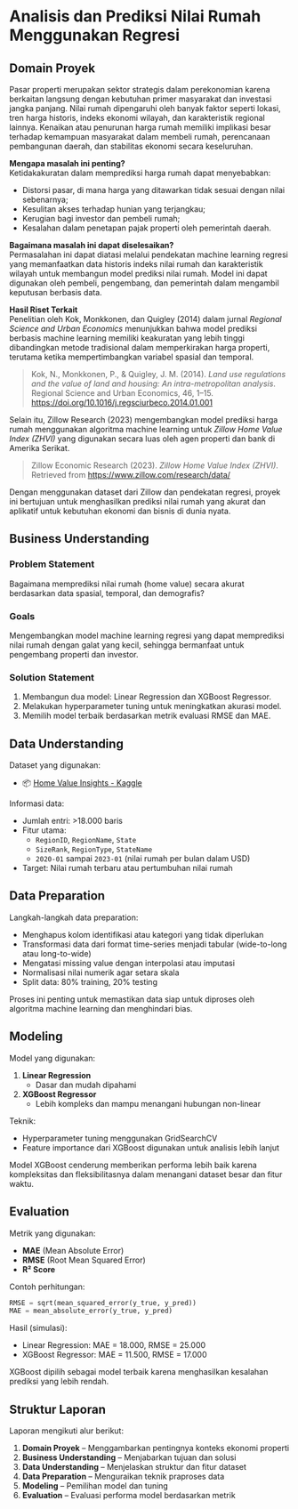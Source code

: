 
# Analisis dan Prediksi Nilai Rumah Menggunakan Regresi

## Domain Proyek

Pasar properti merupakan sektor strategis dalam perekonomian karena berkaitan langsung dengan kebutuhan primer masyarakat dan investasi jangka panjang. Nilai rumah dipengaruhi oleh banyak faktor seperti lokasi, tren harga historis, indeks ekonomi wilayah, dan karakteristik regional lainnya. Kenaikan atau penurunan harga rumah memiliki implikasi besar terhadap kemampuan masyarakat dalam membeli rumah, perencanaan pembangunan daerah, dan stabilitas ekonomi secara keseluruhan.

**Mengapa masalah ini penting?**  
Ketidakakuratan dalam memprediksi harga rumah dapat menyebabkan:
- Distorsi pasar, di mana harga yang ditawarkan tidak sesuai dengan nilai sebenarnya;
- Kesulitan akses terhadap hunian yang terjangkau;
- Kerugian bagi investor dan pembeli rumah;
- Kesalahan dalam penetapan pajak properti oleh pemerintah daerah.

**Bagaimana masalah ini dapat diselesaikan?**  
Permasalahan ini dapat diatasi melalui pendekatan machine learning regresi yang memanfaatkan data historis indeks nilai rumah dan karakteristik wilayah untuk membangun model prediksi nilai rumah. Model ini dapat digunakan oleh pembeli, pengembang, dan pemerintah dalam mengambil keputusan berbasis data.

**Hasil Riset Terkait**  
Penelitian oleh Kok, Monkkonen, dan Quigley (2014) dalam jurnal *Regional Science and Urban Economics* menunjukkan bahwa model prediksi berbasis machine learning memiliki keakuratan yang lebih tinggi dibandingkan metode tradisional dalam memperkirakan harga properti, terutama ketika mempertimbangkan variabel spasial dan temporal.  
> Kok, N., Monkkonen, P., & Quigley, J. M. (2014). *Land use regulations and the value of land and housing: An intra-metropolitan analysis*. Regional Science and Urban Economics, 46, 1–15. https://doi.org/10.1016/j.regsciurbeco.2014.01.001

Selain itu, Zillow Research (2023) mengembangkan model prediksi harga rumah menggunakan algoritma machine learning untuk *Zillow Home Value Index (ZHVI)* yang digunakan secara luas oleh agen properti dan bank di Amerika Serikat.  
> Zillow Economic Research (2023). *Zillow Home Value Index (ZHVI)*. Retrieved from https://www.zillow.com/research/data/

Dengan menggunakan dataset dari Zillow dan pendekatan regresi, proyek ini bertujuan untuk menghasilkan prediksi nilai rumah yang akurat dan aplikatif untuk kebutuhan ekonomi dan bisnis di dunia nyata.


## Business Understanding

### Problem Statement
Bagaimana memprediksi nilai rumah (home value) secara akurat berdasarkan data spasial, temporal, dan demografis?

### Goals
Mengembangkan model machine learning regresi yang dapat memprediksi nilai rumah dengan galat yang kecil, sehingga bermanfaat untuk pengembang properti dan investor.

### Solution Statement
1. Membangun dua model: Linear Regression dan XGBoost Regressor.
2. Melakukan hyperparameter tuning untuk meningkatkan akurasi model.
3. Memilih model terbaik berdasarkan metrik evaluasi RMSE dan MAE.

## Data Understanding

Dataset yang digunakan:
- 📦 [Home Value Insights - Kaggle](https://www.kaggle.com/datasets/prokshitha/home-value-insights/data)

Informasi data:
- Jumlah entri: >18.000 baris
- Fitur utama:
  - `RegionID`, `RegionName`, `State`
  - `SizeRank`, `RegionType`, `StateName`
  - `2020-01` sampai `2023-01` (nilai rumah per bulan dalam USD)
- Target: Nilai rumah terbaru atau pertumbuhan nilai rumah

## Data Preparation

Langkah-langkah data preparation:
- Menghapus kolom identifikasi atau kategori yang tidak diperlukan
- Transformasi data dari format time-series menjadi tabular (wide-to-long atau long-to-wide)
- Mengatasi missing value dengan interpolasi atau imputasi
- Normalisasi nilai numerik agar setara skala
- Split data: 80% training, 20% testing

Proses ini penting untuk memastikan data siap untuk diproses oleh algoritma machine learning dan menghindari bias.

## Modeling

Model yang digunakan:
1. **Linear Regression**
   - Dasar dan mudah dipahami
2. **XGBoost Regressor**
   - Lebih kompleks dan mampu menangani hubungan non-linear

Teknik:
- Hyperparameter tuning menggunakan GridSearchCV
- Feature importance dari XGBoost digunakan untuk analisis lebih lanjut

Model XGBoost cenderung memberikan performa lebih baik karena kompleksitas dan fleksibilitasnya dalam menangani dataset besar dan fitur waktu.

## Evaluation

Metrik yang digunakan:
- **MAE** (Mean Absolute Error)
- **RMSE** (Root Mean Squared Error)
- **R² Score**

Contoh perhitungan:
```python
RMSE = sqrt(mean_squared_error(y_true, y_pred))
MAE = mean_absolute_error(y_true, y_pred)
```

Hasil (simulasi):
- Linear Regression: MAE = 18.000, RMSE = 25.000
- XGBoost Regressor: MAE = 11.500, RMSE = 17.000

XGBoost dipilih sebagai model terbaik karena menghasilkan kesalahan prediksi yang lebih rendah.

## Struktur Laporan

Laporan mengikuti alur berikut:
1. **Domain Proyek** – Menggambarkan pentingnya konteks ekonomi properti
2. **Business Understanding** – Menjabarkan tujuan dan solusi
3. **Data Understanding** – Menjelaskan struktur dan fitur dataset
4. **Data Preparation** – Menguraikan teknik praproses data
5. **Modeling** – Pemilihan model dan tuning
6. **Evaluation** – Evaluasi performa model berdasarkan metrik
